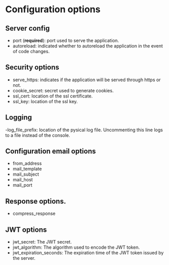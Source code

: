 # Configuration options

## Server config
 
 - port (**required**): port used to serve the application. 
 - autoreload: indicated whether to autoreload the application in the event of code changes.

## Security options

 - serve_https: indicates if the application will be served through https or not.
 - cookie_secret: secret used to generate cookies.
 - ssl_cert: location of the ssl certificate.
 - ssl_key: location of the ssl key.

## Logging

 -log_file_prefix: location of the pysical log file. Uncommenting this line logs to a file instead of the console.

## Configuration email options
 
 - from_address
 - mail_template
 - mail_subject
 - mail_host
 - mail_port

## Response options.

 - compress_response

## JWT options

 - jwt_secret: The JWT secret.
 - jwt_algorithm: The algorithm used to encode the JWT token.
 - jwt_expiration_seconds: The expiration time of the JWT token issued by the server.
